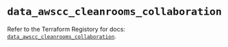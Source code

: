 # `data_awscc_cleanrooms_collaboration`

Refer to the Terraform Registory for docs: [`data_awscc_cleanrooms_collaboration`](https://registry.terraform.io/providers/hashicorp/awscc/0.70.0/docs/data-sources/cleanrooms_collaboration).
